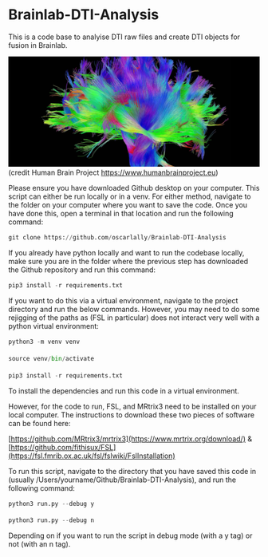 # Brainlab-DTI-Analysis

This is a code base to analyise DTI raw files and create DTI objects for fusion in Brainlab.

![](readme-resources/tractography.png)
(credit Human Brain Project https://www.humanbrainproject.eu)
 
Please ensure you have downloaded Github desktop on your computer. This script can either be run locally or in a venv.  For either method, navigate to the folder on your computer where you want to save the code.  Once you have done this, open a terminal in that location and run the following command:

```python
git clone https://github.com/oscarlally/Brainlab-DTI-Analysis
```

If you already have python locally and want to run the codebase locally, make sure you are in the folder where the previous step has downloaded the Github repository and run this command:

```python
pip3 install -r requirements.txt
```

If you want to do this via a virtual environment, navigate to the project directory and run the below commands.  However, you may need to do some rejigging of the paths as (FSL in particular) does not interact very well with a python virtual environment:

```python
python3 -m venv venv

source venv/bin/activate

pip3 install -r requirements.txt
```

To install the dependencies and run this code in a virtual environment.

However, for the code to run, FSL, and MRtrix3 need to be installed on your local computer.  The instructions to download these two pieces of software can be found here:

[https://github.com/MRtrix3/mrtrix3](https://www.mrtrix.org/download/)
&
[https://github.com/fithisux/FSL](https://fsl.fmrib.ox.ac.uk/fsl/fslwiki/FslInstallation)

To run this script, navigate to the directory that you have saved this code in (usually /Users/yourname/Github/Brainlab-DTI-Analysis), and run the following command:

```python
python3 run.py --debug y

python3 run.py --debug n
```

Depending on if you want to run the script in debug mode (with a y tag) or not (with an n tag).
